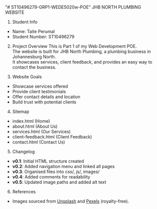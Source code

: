 "# ST10496279-GRP1-WEDE5020w-POE"
JHB NORTH PLUMBING WEBSITE

1. Student Info

- Name: Taite Perumal
- Student Number: ST10496279

2. Project Overview
   This is Part 1 of my Web Development POE.  
   The website is built for JHB North Plumbing, a plumbing business in Johannesburg North.  
   It showcases services, client feedback, and provides an easy way to contact the business.

3. Website Goals

- Showcase services offered
- Provide client testimonials
- Offer contact details and location
- Build trust with potential clients

4. Sitemap

- index.html (Home)
- about.html (About Us)
- services.html (Our Services)
- client-feedback.html (Client Feedback)
- contact.html (Contact Us)

5. Changelog

- **v0.1**: Initial HTML structure created
- **v0.2**: Added navigation menu and linked all pages
- **v0.3**: Organised files into css/, js/, images/
- **v0.4**: Added comments for readability
- **v0.5**: Updated image paths and added alt text

6. References

- Images sourced from [Unsplash](https://unsplash.com) and [Pexels](https://pexels.com) (royalty-free).
